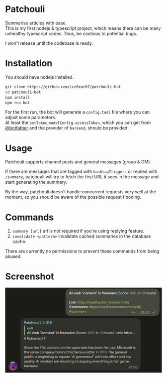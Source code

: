 # Patchouli

Summarise articles with ease.  
This is my first nodejs & typescript project, which means there can be many unhealthy typescript codes. Thus, be cautious to potential bugs.

I won't release until the codebase is ready.

# Installation

You should have nodejs installed.

```bash
git clone https://github.com/iceBear67/patchouli-bot
cd patchouli-bot
npm install
npm run bot
```

For the first run, the bot will generate a `config.toml` file where you can adjust some parameters.  
At least the `botToken`,`modelConfig.accessToken`, which you can get from [@botfather](https://t.me/botfather) and the
provider of `backend`, should be provided.

# Usage

Patchouli supports channel posts and general messages (group & DM).

If there are messages that are tagged with `hashtagTriggers` or replied with `/summary`, patchouli will try to fetch the first URL it sees in the message and start generating the summary.

By the way, patchouli doesn't handle concurrent requests very well at the moment, so you should be aware of the possible request flooding.

# Commands

1. `summary [url]` url is not required if you're using replying feature.
2. `invalidate <pattern>` invalidate cached summaries in the database cache.

There are currently no permissions to prevent these commands from being abused.
# Screenshot

![img.png](assets/img.png)